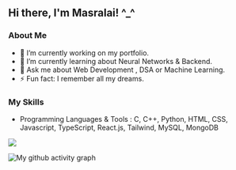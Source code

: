 <!-- Profile README for Masralai -->

## Hi there, I'm Masralai! ^_^

### About Me

- 🔭 I’m currently working on my portfolio.
- 🌱 I’m currently learning about Neural Networks & Backend.
- 💬 Ask me about Web Development , DSA or Machine Learning.
- ⚡ Fun fact: I remember all my dreams.
<!--- 📫 How to reach me: [Your Email/LinkedIn/Twitter].-->

### My Skills

- Programming Languages & Tools : C, C++, Python, HTML, CSS, Javascript, TypeScript, React.js, Tailwind, MySQL, MongoDB


![](http://github-profile-summary-cards.vercel.app/api/cards/profile-details?username=Masralai&theme=2077)


![My github activity graph](https://github-readme-activity-graph.vercel.app/graph?username=Masralai&theme=tokyo-night&hide_border=true)
<!-- Optional: Add more sections as needed -->
